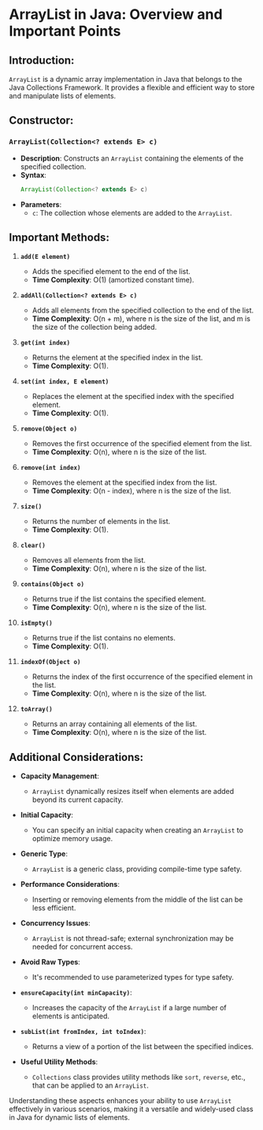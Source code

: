 
# ArrayList in Java: Overview and Important Points



## Introduction:

`ArrayList` is a dynamic array implementation in Java that belongs to the Java Collections Framework. It provides a flexible and efficient way to store and manipulate lists of elements.

## Constructor:

### `ArrayList(Collection<? extends E> c)`

- **Description**: Constructs an `ArrayList` containing the elements of the specified collection.
- **Syntax**:
  ```java
  ArrayList(Collection<? extends E> c)
  ```
- **Parameters**:
  - `c`: The collection whose elements are added to the `ArrayList`.

## Important Methods:

1. **`add(E element)`**
   - Adds the specified element to the end of the list.
   - **Time Complexity**: O(1) (amortized constant time).

2. **`addAll(Collection<? extends E> c)`**
   - Adds all elements from the specified collection to the end of the list.
   - **Time Complexity**: O(n + m), where n is the size of the list, and m is the size of the collection being added.

3. **`get(int index)`**
   - Returns the element at the specified index in the list.
   - **Time Complexity**: O(1).

4. **`set(int index, E element)`**
   - Replaces the element at the specified index with the specified element.
   - **Time Complexity**: O(1).

5. **`remove(Object o)`**
   - Removes the first occurrence of the specified element from the list.
   - **Time Complexity**: O(n), where n is the size of the list.

6. **`remove(int index)`**
   - Removes the element at the specified index from the list.
   - **Time Complexity**: O(n - index), where n is the size of the list.

7. **`size()`**
   - Returns the number of elements in the list.
   - **Time Complexity**: O(1).

8. **`clear()`**
   - Removes all elements from the list.
   - **Time Complexity**: O(n), where n is the size of the list.

9. **`contains(Object o)`**
   - Returns true if the list contains the specified element.
   - **Time Complexity**: O(n), where n is the size of the list.

10. **`isEmpty()`**
    - Returns true if the list contains no elements.
    - **Time Complexity**: O(1).

11. **`indexOf(Object o)`**
    - Returns the index of the first occurrence of the specified element in the list.
    - **Time Complexity**: O(n), where n is the size of the list.

12. **`toArray()`**
    - Returns an array containing all elements of the list.
    - **Time Complexity**: O(n), where n is the size of the list.

## Additional Considerations:

- **Capacity Management**:
   - `ArrayList` dynamically resizes itself when elements are added beyond its current capacity.

- **Initial Capacity**:
   - You can specify an initial capacity when creating an `ArrayList` to optimize memory usage.

- **Generic Type**:
   - `ArrayList` is a generic class, providing compile-time type safety.

- **Performance Considerations**:
   - Inserting or removing elements from the middle of the list can be less efficient.

- **Concurrency Issues**:
   - `ArrayList` is not thread-safe; external synchronization may be needed for concurrent access.

- **Avoid Raw Types**:
   - It's recommended to use parameterized types for type safety.

- **`ensureCapacity(int minCapacity)`**:
   - Increases the capacity of the `ArrayList` if a large number of elements is anticipated.

- **`subList(int fromIndex, int toIndex)`**:
   - Returns a view of a portion of the list between the specified indices.

- **Useful Utility Methods**:
    - `Collections` class provides utility methods like `sort`, `reverse`, etc., that can be applied to an `ArrayList`.

Understanding these aspects enhances your ability to use `ArrayList` effectively in various scenarios, making it a versatile and widely-used class in Java for dynamic lists of elements.
